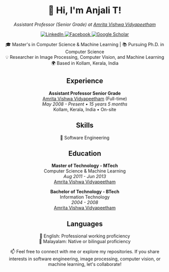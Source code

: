 <!-- Header -->
<h1 align="center">👋 Hi, I'm Anjali T!</h1>
<p align="center">
  <em>Assistant Professor (Senior Grade) at <a href="https://www.amrita.edu/">Amrita Vishwa Vidyapeetham</a></em>
</p>

<!-- Badges -->
<p align="center">
  <a href="https://www.linkedin.com/in/anjalitraj/">
    <img alt="LinkedIn" src="https://img.shields.io/badge/LinkedIn-Connect-blue?style=for-the-badge&logo=linkedin">
  </a>
  <a href="https://www.facebook.com/anjaliraj87">
    <img alt="Facebook" src="https://img.shields.io/badge/Facebook-Follow-blue?style=for-the-badge&logo=facebook">
  </a>
  <a href="https://scholar.google.com/citations?user=oTGUmgIAAAAJ">
    <img alt="Google Scholar" src="https://img.shields.io/badge/Google%20Scholar-Follow-blue?style=for-the-badge&logo=google-scholar">
  </a>
</p>

<!-- About Me -->
<p align="center">
  🎓 Master's in Computer Science & Machine Learning | 📚 Pursuing Ph.D. in Computer Science<br>
  💡 Researcher in Image Processing, Computer Vision, and Machine Learning<br>
  🌍 Based in Kollam, Kerala, India
</p>

<!-- Experience -->
<h2 align="center">Experience</h2>
<p align="center">
  <b>Assistant Professor Senior Grade</b><br>
  <a href="https://www.amrita.edu/">Amrita Vishwa Vidyapeetham</a> (Full-time)<br>
  <em>May 2008 - Present • 15 years 5 months</em><br>
  Kollam, Kerala, India • On-site
</p>

<!-- Skills -->
<h2 align="center">Skills</h2>
<p align="center">
  🚀 Software Engineering
</p>

<!-- Education -->
<h2 align="center">Education</h2>
<p align="center">
  <b>Master of Technology - MTech</b><br>
  Computer Science & Machine Learning<br>
  <em>Aug 2011 - Jun 2013</em><br>
  <a href="https://www.amrita.edu/">Amrita Vishwa Vidyapeetham</a>
</p>
<p align="center">
  <b>Bachelor of Technology - BTech</b><br>
  Information Technology<br>
  <em>2004 - 2008</em><br>
  <a href="https://www.amrita.edu/">Amrita Vishwa Vidyapeetham</a>
</p>

<!-- Languages -->
<h2 align="center">Languages</h2>
<p align="center">
  🌟 English: Professional working proficiency<br>
  🎉 Malayalam: Native or bilingual proficiency
</p>

<!-- Footer -->
<p align="center">
  📫 Feel free to connect with me or explore my repositories. If you share interests in software engineering, image processing, computer vision, or machine learning, let's collaborate!
</p>
